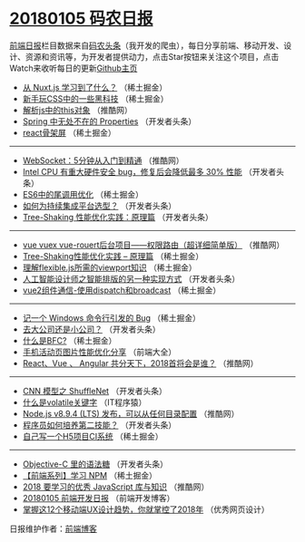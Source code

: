 # [20180105 码农日报](http://hao.caibaojian.com/date/2018/01/05)

[前端日报](http://caibaojian.com/c/news)栏目数据来自[码农头条](http://hao.caibaojian.com/)（我开发的爬虫），每日分享前端、移动开发、设计、资源和资讯等，为开发者提供动力，点击Star按钮来关注这个项目，点击Watch来收听每日的更新[Github主页](https://github.com/kujian/frontendDaily)
* [从 Nuxt.js 学习到了什么？](http://hao.caibaojian.com/61835.html) （稀土掘金）
* [新手玩CSS中的一些黑科技](http://hao.caibaojian.com/61831.html) （稀土掘金）
* [解析js中的this对象](http://hao.caibaojian.com/61804.html) （推酷网）
* [Spring 中无处不在的 Properties](http://hao.caibaojian.com/61755.html) （开发者头条）
* [react骨架屏](http://hao.caibaojian.com/61829.html) （稀土掘金）

***
* [WebSocket：5分钟从入门到精通](http://hao.caibaojian.com/61801.html) （推酷网）
* [Intel CPU 有重大硬件安全 bug，修复后会降低最多 30% 性能](http://hao.caibaojian.com/61765.html) （开发者头条）
* [ES6中的尾调用优化](http://hao.caibaojian.com/61828.html) （稀土掘金）
* [如何为持续集成平台选型？](http://hao.caibaojian.com/61750.html) （开发者头条）
* [Tree-Shaking 性能优化实践：原理篇](http://hao.caibaojian.com/61762.html) （开发者头条）

***
* [vue vuex vue-rouert后台项目——权限路由（超详细简单版）](http://hao.caibaojian.com/61803.html) （推酷网）
* [Tree-Shaking性能优化实践 &#8211; 原理篇](http://hao.caibaojian.com/61834.html) （稀土掘金）
* [理解flexible.js所需的viewport知识](http://hao.caibaojian.com/61824.html) （稀土掘金）
* [人工智能设计师之智能排版的另一种实现方式](http://hao.caibaojian.com/61764.html) （开发者头条）
* [vue2组件通信-使用dispatch和broadcast](http://hao.caibaojian.com/61825.html) （稀土掘金）

***
* [记一个 Windows 命令行引发的 Bug](http://hao.caibaojian.com/61836.html) （稀土掘金）
* [去大公司还是小公司？](http://hao.caibaojian.com/61756.html) （开发者头条）
* [什么是BFC?](http://hao.caibaojian.com/61827.html) （稀土掘金）
* [手机活动页图片性能优化分享](http://hao.caibaojian.com/61900.html) （前端大全）
* [React、Vue 、 Angular 共分天下，2018首将会是谁？](http://hao.caibaojian.com/61809.html) （推酷网）

***
* [CNN 模型之 ShuffleNet](http://hao.caibaojian.com/61769.html) （开发者头条）
* [什么是volatile关键字](http://hao.caibaojian.com/61903.html) （IT程序猿）
* [Node.js v8.9.4 (LTS) 发布，可以从任何目录配置](http://hao.caibaojian.com/61810.html) （推酷网）
* [程序员如何培养第二技能？](http://hao.caibaojian.com/61749.html) （开发者头条）
* [自己写一个H5项目CI系统](http://hao.caibaojian.com/61821.html) （稀土掘金）

***
* [Objective-C 里的语法糖](http://hao.caibaojian.com/61761.html) （开发者头条）
* [【前端系列】学习 NPM](http://hao.caibaojian.com/61832.html) （稀土掘金）
* [2018 要学习的优秀 JavaScript 库与知识](http://hao.caibaojian.com/61802.html) （推酷网）
* [20180105 前端开发日报](http://hao.caibaojian.com/61906.html) （前端开发博客）
* [掌握这12个移动端UX设计趋势，你就掌控了2018年](http://hao.caibaojian.com/61909.html) （优秀网页设计）

日报维护作者：[前端博客](http://caibaojian.com/) 